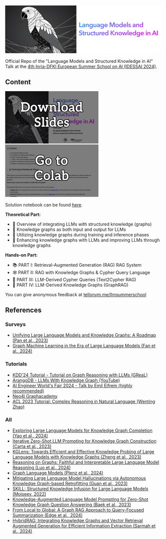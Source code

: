 ![Header Image](header.jpg) 


Official Repo of the "Language Models and Structured Knowledge in AI" Talk at the [4th Inria-DFKI European Summer School on AI (IDESSAI 2024)](https://idessai.eu/tracka-largeaimodels/).

## Content

[<img src="download_slides.jpg" width="300"/>](Talk.pdf) &nbsp; [<img src="gotocolab.jpg" width="300"/>](https://colab.research.google.com/drive/1BVqziqvtqJo2kAq4zYE5mmUgPJim8tuS?usp=sharing#scrollTo=NyXaI0w3lnse)

Solution notebook can be found [here](https://colab.research.google.com/drive/1VlQsSkm5-qU-HmPaac3l6IhAD2agglfL?usp=sharing). 

**Theoretical Part:**
- 🦜 Overview of integrating LLMs with structured knowledge (graphs)
- 🧩 Knowledge graphs as both input and output for LLMs
- 🚀 Utilizing knowledge graphs during training and inference phases
- 🏅 Enhancing knowledge graphs with LLMs and improving LLMs through knowledge graphs

**Hands-on Part:**
- 📚 PART I: Retrieval-Augmented Generation (RAG) RAG System
- 🕸️ PART II: RAG with Knowledge Graphs & Cypher Query Language
- 🤖 PART III: LLM-Derived Cypher Queries (Text2Cypher RAG)
- 🧠 PART IV: LLM-Derived Knowledge Graphs (GraphRAG)

You can give anonymous feedback at [tellonym.me/llmsummerschool](https://tellonym.me/llmsummerschool)

## References

### Surveys

- [Unifying Large Language Models and Knowledge Graphs: A Roadmap (Pan et al., 2023)](https://arxiv.org/abs/2306.08302)
- [Graph Machine Learning in the Era of Large Language Models (Fan et al., 2024)](https://arxiv.org/abs/2404.14928)

### Tutorials

- [KDD'24 Tutorial - Tutorial on Graph Reasoning with LLMs (GReaL)](https://github.com/google-research/talk-like-a-graph/tree/main/tutorial)
- [ArangoDB - LLMs With Knowledge Graph (YouTube)](https://www.youtube.com/watch?v=DkbX8O9zd_8)
- [AI Engineer World's Fair 2024 - Talk by Emil Eifrem (highly recommended)](https://www.ai.engineer/worldsfair/2024/schedule)
- [Neo4j Graphacademy](https://graphacademy.neo4j.com/)
- [ACL 2023 Tutorial: Complex Reasoning in Natural Language (Wenting Zhao)](https://wenting-zhao.github.io/complex-reasoning-tutorial/)
  
### All

- [Exploring Large Language Models for Knowledge Graph Completion (Yao et al., 2024)](https://arxiv.org/abs/2308.13916)
- [Iterative Zero-Shot LLM Prompting for Knowledge Graph Construction (Carta et al., 2023)](https://arxiv.org/abs/2307.01128)
- [KGLens: Towards Efficient and Effective Knowledge Probing of Large Language Models with Knowledge Graphs (Zheng et al., 2023)](https://arxiv.org/abs/2312.11539)
- [Reasoning on Graphs: Faithful and Interpretable Large Language Model Reasoning (Luo et al., 2024)](https://arxiv.org/abs/2310.01061)
- [Graph Language Models (Plenz et al., 2024)](https://arxiv.org/abs/2401.07105)
- [Mitigating Large Language Model Hallucinations via Autonomous Knowledge Graph-based Retrofitting (Guan et al., 2023)](https://arxiv.org/abs/2311.13314)
- [SKILL: Structured Knowledge Infusion for Large Language Models (Moiseev, 2022)](https://arxiv.org/abs/2205.08184)
- [Knowledge-Augmented Language Model Prompting for Zero-Shot Knowledge Graph Question Answering (Baek et al., 2023)](https://arxiv.org/abs/2306.04136)
- [From Local to Global: A Graph RAG Approach to Query-Focused Summarization (Edge et al., 2024)](https://arxiv.org/abs/2404.16130)
- [HybridRAG: Integrating Knowledge Graphs and Vector Retrieval Augmented Generation for Efficient Information Extraction (Sarmah et al., 2024)](https://arxiv.org/abs/2408.04948)


